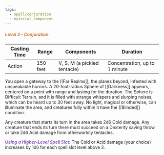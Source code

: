 ```yaml
---
tags:
  - spell/conjuration
  - material_component
---
```

##### *<span style="color:rgb(203, 123, 55)">Level 3 - Conjuration</span>*

|Casting Time|Range|Components|Duration|
|---|---|---|---|
|Action|150 feet|V, S, M (a pickled tentacle)|Concentration, up to 1 minute|

You open a gateway to the [[Far Realms]], the planes beyond, infested with unspeakable horrors. A 20-foot-radius Sphere of [[Darkness]] appears, centered on a point with range and lasting for the duration. The Sphere is Difficult Terrain, and it is filled with strange whispers and slurping noises, which can be heard up to 30 feet away. No light, magical or otherwise, can illuminate the area, and creatures fully within it have the [[Blinded]] condition. 

Any creature that starts its turn in the area takes 2d6 Cold damage. Any creature that ends its turn there must succeed on a Dexterity saving throw or take 2d6 Acid damage from otherworldly tentacles. 

***<span style="color:rgb(134, 93, 187)">Using a Higher-Level Spell Slot</span>***: The Cold or Acid damage (your choice) increases by 1d6 for each spell slot level above 3.